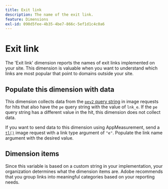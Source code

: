 ```yaml
---
title: Exit link
description: The name of the exit link.
feature: Dimensions
exl-id: 090d5fee-4b35-4be7-866c-5ef1d1c4c0a6
---
```

# Exit link

The 'Exit link' dimension reports the names of exit links implemented on your site. This dimension is valuable when you want to understand which links are most popular that point to domains outside your site.

## Populate this dimension with data

This dimension collects data from the [`pev2` query string](/help/implement/validate/query-parameters.md) in image requests for hits that also have the `pe` query string with the value of `lnk_e`. If the `pe` query string has a different value in the hit, this dimension does not collect data.

If you want to send data to this dimension using AppMeasurement, send a [`tl()`](/help/implement/vars/functions/tl-method.md) image request with a link type argument of `"e"`. Populate the link name argument with the desired value.

## Dimension items

Since this variable is based on a custom string in your implementation, your organization determines what the dimension items are. Adobe recommends that you group links into meaningful categories based on your reporting needs.
